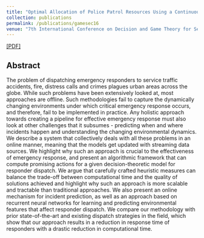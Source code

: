 ```yaml
---
title: "Optimal Allocation of Police Patrol Resources Using a Continuous-Time Crime Model"
collection: publications
permalink: /publications/gamesec16
venue: "7th International Conference on Decision and Game Theory for Security. (GameSec 2016)"
---
```


[[PDF]](https://ayanmukhopadhyay.github.io/files/gamesec16.pdf)

## Abstract
The problem of dispatching emergency responders to service traffic accidents, fire, distress calls and crimes plagues urban areas across the globe. While such problems have been extensively looked at, most approaches are offline. Such methodologies fail to capture the dynamically changing environments under which critical emergency response occurs, and therefore, fail to be implemented in practice. Any holistic approach towards creating a pipeline for effective emergency response must also look at other challenges that it subsumes - predicting when and where incidents happen and understanding the changing environmental dynamics. We describe a system that collectively deals with all these problems in an online manner, meaning that the models get updated with streaming data sources. We highlight why such an approach is crucial to the effectiveness of emergency response, and present an algorithmic framework that can compute promising actions for a given decision-theoretic model for responder dispatch. We argue that carefully crafted heuristic measures can balance the trade-off between computational time and the quality of solutions achieved and highlight why such an approach is more scalable and tractable than traditional approaches. We also present an online mechanism for incident prediction, as well as an approach based on recurrent neural networks for learning and predicting environmental features that affect responder dispatch. We compare our methodology with prior state-of-the-art and existing dispatch strategies in the field, which show that our approach results in a reduction in response time of responders with a drastic reduction in computational time.
